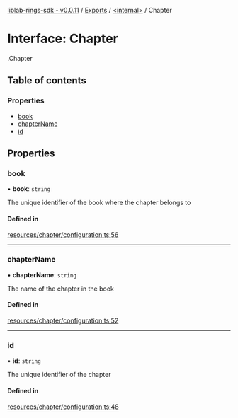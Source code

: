 [liblab-rings-sdk - v0.0.11](../README.md) / [Exports](../modules.md) / [<internal\>](../modules/internal_.md) / Chapter

# Interface: Chapter

[<internal>](../modules/internal_.md).Chapter

## Table of contents

### Properties

- [book](internal_.Chapter.md#book)
- [chapterName](internal_.Chapter.md#chaptername)
- [id](internal_.Chapter.md#id)

## Properties

### book

• **book**: `string`

The unique identifier of the book where the chapter belongs to

#### Defined in

[resources/chapter/configuration.ts:56](https://github.com/geekmidas/rings-sdk/blob/8b961bb/src/resources/chapter/configuration.ts#L56)

___

### chapterName

• **chapterName**: `string`

The name of the chapter in the book

#### Defined in

[resources/chapter/configuration.ts:52](https://github.com/geekmidas/rings-sdk/blob/8b961bb/src/resources/chapter/configuration.ts#L52)

___

### id

• **id**: `string`

The unique identifier of the chapter

#### Defined in

[resources/chapter/configuration.ts:48](https://github.com/geekmidas/rings-sdk/blob/8b961bb/src/resources/chapter/configuration.ts#L48)
